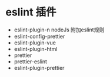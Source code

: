 # eslint 插件

- eslint-plugin-n  nodeJs 附加eslint规则
- eslint-config-prettier
- eslint-plugin-vue
- eslint-plugin-html
- prettier
- prettier-eslint
- eslint-plugin-prettier
